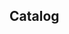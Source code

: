 <script setup>
import Note from '../.vitepress/components/note/index.vue'
</script>

## Catalog

<Note />

